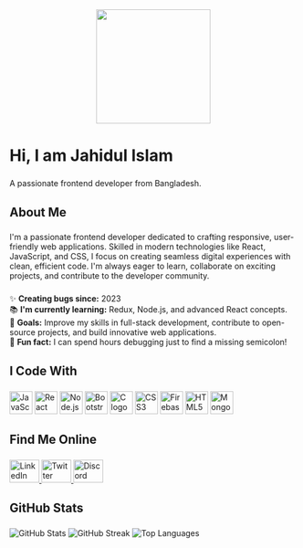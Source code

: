 <div align="center">
  <img height="200" src="https://github.com/nabinjahid/portfolio/blob/main/src/assets/profileBanner.png" />
</div>

###

<h1 align="left">Hi, I am Jahidul Islam</h1>

###

<p align="left">A passionate frontend developer from Bangladesh.</p>

###

<h2 align="left">About Me</h2>

###

<p align="left">I'm a passionate frontend developer dedicated to crafting responsive, user-friendly web applications. Skilled in modern technologies like React, JavaScript, and CSS, I focus on creating seamless digital experiences with clean, efficient code. I'm always eager to learn, collaborate on exciting projects, and contribute to the developer community.</p>

###

<p align="left">✨ <strong>Creating bugs since:</strong> 2023<br>📚 <strong>I'm currently learning:</strong> Redux, Node.js, and advanced React concepts.<br>🎯 <strong>Goals:</strong> Improve my skills in full-stack development, contribute to open-source projects, and build innovative web applications.<br>🎲 <strong>Fun fact:</strong> I can spend hours debugging just to find a missing semicolon!</p>

###

<h2 align="left">I Code With</h2>

###

<div align="left">
  <img src="https://cdn.jsdelivr.net/gh/devicons/devicon/icons/javascript/javascript-original.svg" height="40" alt="JavaScript logo" />
  <img src="https://cdn.jsdelivr.net/gh/devicons/devicon/icons/react/react-original.svg" height="40" alt="React logo" />
  <img src="https://cdn.jsdelivr.net/gh/devicons/devicon/icons/nodejs/nodejs-original.svg" height="40" alt="Node.js logo" />
  <img src="https://cdn.jsdelivr.net/gh/devicons/devicon/icons/bootstrap/bootstrap-original.svg" height="40" alt="Bootstrap logo" />
  <img src="https://cdn.jsdelivr.net/gh/devicons/devicon/icons/c/c-original.svg" height="40" alt="C logo" />
  <img src="https://cdn.jsdelivr.net/gh/devicons/devicon/icons/css3/css3-original.svg" height="40" alt="CSS3 logo" />
  <img src="https://cdn.jsdelivr.net/gh/devicons/devicon/icons/firebase/firebase-plain.svg" height="40" alt="Firebase logo" />
  <img src="https://cdn.jsdelivr.net/gh/devicons/devicon/icons/html5/html5-original.svg" height="40" alt="HTML5 logo" />
  <img src="https://cdn.jsdelivr.net/gh/devicons/devicon/icons/mongodb/mongodb-original.svg" height="40" alt="MongoDB logo" />
</div>

###

<h2 align="left">Find Me Online</h2>

###

<div align="left">
  <a href="https://www.linkedin.com/in/nabin-jahid-587207345" target="_blank">
    <img src="https://raw.githubusercontent.com/maurodesouza/profile-readme-generator/master/src/assets/icons/social/linkedin/default.svg" width="52" height="40" alt="LinkedIn logo" />
  </a>
  <a href="https://x.com/nabinjahid" target="_blank">
    <img src="https://raw.githubusercontent.com/maurodesouza/profile-readme-generator/master/src/assets/icons/social/twitter/default.svg" width="52" height="40" alt="Twitter logo" />
  </a>
  <a href="https://discord.com" target="_blank">
    <img src="https://raw.githubusercontent.com/maurodesouza/profile-readme-generator/master/src/assets/icons/social/discord/default.svg" width="52" height="40" alt="Discord logo" />
  </a>
</div>

###

<h2 align="left">GitHub Stats</h2>

###

<div align="left">
  <img src="https://github-readme-stats.vercel.app/api?username=nabinjahid&show_icons=true&theme=radical" alt="GitHub Stats" />
  <img src="https://github-readme-streak-stats.herokuapp.com/?user=nabinjahid&theme=radical" alt="GitHub Streak" />
  <img src="https://github-readme-stats.vercel.app/api/top-langs/?username=nabinjahid&layout=compact&theme=radical" alt="Top Languages" />
</div>

